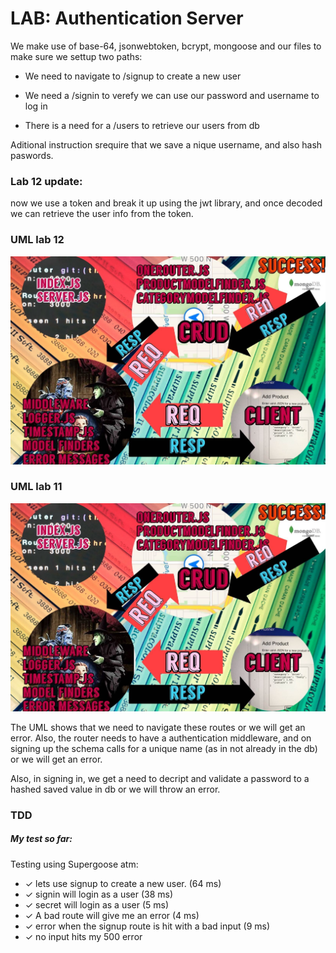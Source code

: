 # LAB: Authentication Server

We make use of base-64, jsonwebtoken, bcrypt, mongoose and our files to make sure we settup two paths: 

- We need to navigate to /signup to create a new user

- We need a /signin to verefy we can use our password and username to log in

- There is a need for a /users to retrieve our users from db

Aditional instruction srequire that we save a nique username, and also hash paswords.


### Lab 12 update: 

now we use a token and break it up using the jwt library, and once decoded we can retrieve the user info from the token.

### UML lab 12


![UML](https://github.com/401Repo/expressRouter/blob/main/UML.jpg?raw=true)


### UML lab 11


![UML](https://github.com/401Repo/expressRouter/blob/main/UML.jpg?raw=true)

The UML shows that we need to navigate these routes or we will get an error. Also, the router needs to have a authentication middleware, and on signing up the schema calls for a unique name (as in not already in the db) or we will get an error.

Also, in signing in, we get a need to decript and validate a password to a hashed saved value in db or we will throw an error.




### TDD

#####  My test so far:
  
  Testing using Supergoose atm:
  
 -   ✓ lets use signup to create a new user. (64 ms)
 -   ✓ signin will login as a user (38 ms)
 -   ✓ secret will login as a user (5 ms)
 -   ✓ A bad route will give me an error (4 ms)
 -   ✓ error when the signup route is hit with a bad input (9 ms)
 -   ✓ no input hits my 500 error



